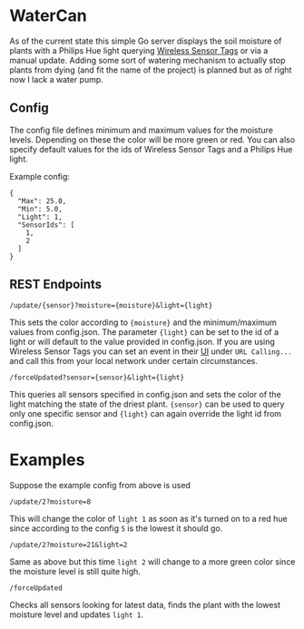 # WaterCan
As of the current state this simple Go server displays the soil moisture of plants with a Philips Hue light querying [Wireless Sensor Tags](https://store.wirelesstag.net/products/wireless-water-moisture-sensor-2-0) or via a manual update.
Adding some sort of watering mechanism to actually stop plants from dying (and fit the name of the project) is planned but as of right now I lack a water pump.

## Config
The config file defines minimum and maximum values for the moisture levels. Depending on these the color will be more green or red. You can also specify default values for the ids of Wireless Sensor Tags and a Philips Hue light.

Example config:
```
{
  "Max": 25.0,
  "Min": 5.0,
  "Light": 1,
  "SensorIds": [
    1,
    2
  ]
}
```

## REST Endpoints
```
/update/{sensor}?moisture={moisture}&light={light}
```
This sets the color according to `{moisture}` and the minimum/maximum values from config.json. The parameter `{light}` can be set to the id of a light or will default to the value provided in config.json.
If you are using Wireless Sensor Tags you can set an event in their [UI](https://www.mytaglist.com/eth/) under `URL Calling...` and call this from your local network under certain circumstances.

```
/forceUpdated?sensor={sensor}&light={light}
```
This queries all sensors specified in config.json and sets the color of the light matching the state of the driest plant. `{sensor}` can be used to query only one specific sensor and `{light}` can again override the light id from config.json.

# Examples
Suppose the example config from above is used
```
/update/2?moisture=8
```
This will change the color of `light 1` as soon as it's turned on to a red hue since according to the config `5` is the lowest it should go.

```
/update/2?moisture=21&light=2
```
Same as above but this time `light 2` will change to a more green color since the moisture level is still quite high.

```
/forceUpdated
```
Checks all sensors looking for latest data, finds the plant with the lowest moisture level and updates `light 1`.
